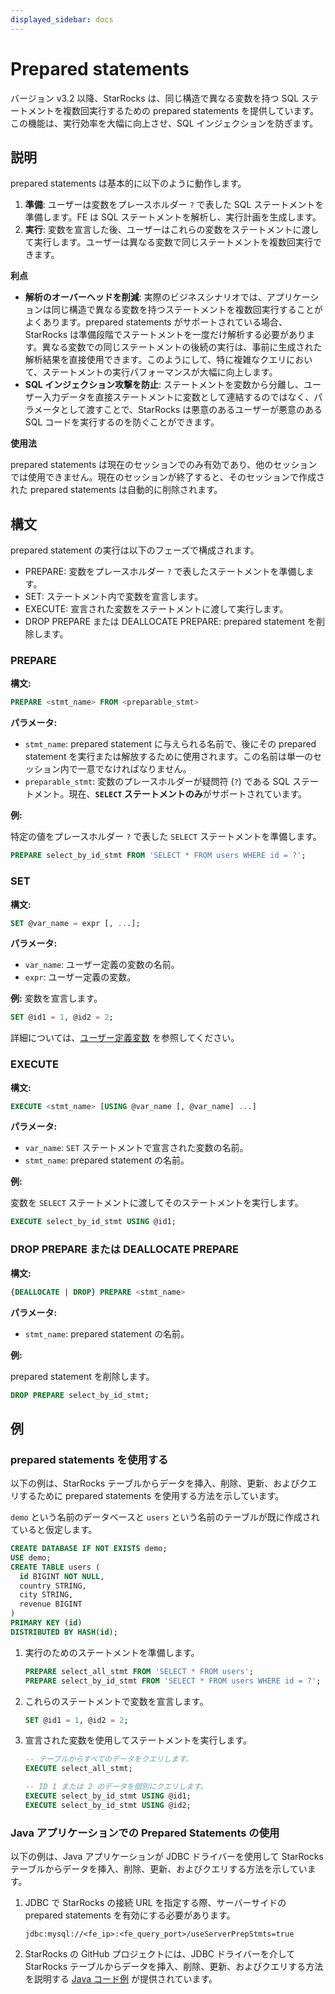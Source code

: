 ```yaml
---
displayed_sidebar: docs
---
```


# Prepared statements

バージョン v3.2 以降、StarRocks は、同じ構造で異なる変数を持つ SQL ステートメントを複数回実行するための prepared statements を提供しています。この機能は、実行効率を大幅に向上させ、SQL インジェクションを防ぎます。

## 説明

prepared statements は基本的に以下のように動作します。

1. **準備**: ユーザーは変数をプレースホルダー `?` で表した SQL ステートメントを準備します。FE は SQL ステートメントを解析し、実行計画を生成します。
2. **実行**: 変数を宣言した後、ユーザーはこれらの変数をステートメントに渡して実行します。ユーザーは異なる変数で同じステートメントを複数回実行できます。

**利点**

- **解析のオーバーヘッドを削減**: 実際のビジネスシナリオでは、アプリケーションは同じ構造で異なる変数を持つステートメントを複数回実行することがよくあります。prepared statements がサポートされている場合、StarRocks は準備段階でステートメントを一度だけ解析する必要があります。異なる変数での同じステートメントの後続の実行は、事前に生成された解析結果を直接使用できます。このようにして、特に複雑なクエリにおいて、ステートメントの実行パフォーマンスが大幅に向上します。
- **SQL インジェクション攻撃を防止**: ステートメントを変数から分離し、ユーザー入力データを直接ステートメントに変数として連結するのではなく、パラメータとして渡すことで、StarRocks は悪意のあるユーザーが悪意のある SQL コードを実行するのを防ぐことができます。

**使用法**

prepared statements は現在のセッションでのみ有効であり、他のセッションでは使用できません。現在のセッションが終了すると、そのセッションで作成された prepared statements は自動的に削除されます。

## 構文

prepared statement の実行は以下のフェーズで構成されます。

- PREPARE: 変数をプレースホルダー `?` で表したステートメントを準備します。
- SET: ステートメント内で変数を宣言します。
- EXECUTE: 宣言された変数をステートメントに渡して実行します。
- DROP PREPARE または DEALLOCATE PREPARE: prepared statement を削除します。

### PREPARE

**構文:**

```SQL
PREPARE <stmt_name> FROM <preparable_stmt>
```

**パラメータ:**

- `stmt_name`: prepared statement に与えられる名前で、後にその prepared statement を実行または解放するために使用されます。この名前は単一のセッション内で一意でなければなりません。
- `preparable_stmt`: 変数のプレースホルダーが疑問符 (`?`) である SQL ステートメント。現在、**`SELECT` ステートメントのみ**がサポートされています。

**例:**

特定の値をプレースホルダー `?` で表した `SELECT` ステートメントを準備します。

```SQL
PREPARE select_by_id_stmt FROM 'SELECT * FROM users WHERE id = ?';
```

### SET

**構文:**

```SQL
SET @var_name = expr [, ...];
```

**パラメータ:**

- `var_name`: ユーザー定義の変数の名前。
- `expr`: ユーザー定義の変数。

**例:** 変数を宣言します。

```SQL
SET @id1 = 1, @id2 = 2;
```

詳細については、[ユーザー定義変数](../user_defined_variables.md) を参照してください。

### EXECUTE

**構文:**

```SQL
EXECUTE <stmt_name> [USING @var_name [, @var_name] ...]
```

**パラメータ:**

- `var_name`: `SET` ステートメントで宣言された変数の名前。
- `stmt_name`: prepared statement の名前。

**例:**

変数を `SELECT` ステートメントに渡してそのステートメントを実行します。

```SQL
EXECUTE select_by_id_stmt USING @id1;
```

### DROP PREPARE または DEALLOCATE PREPARE

**構文:**

```SQL
{DEALLOCATE | DROP} PREPARE <stmt_name>
```

**パラメータ:**

- `stmt_name`: prepared statement の名前。

**例:**

prepared statement を削除します。

```SQL
DROP PREPARE select_by_id_stmt;
```

## 例

### prepared statements を使用する

以下の例は、StarRocks テーブルからデータを挿入、削除、更新、およびクエリするために prepared statements を使用する方法を示しています。

`demo` という名前のデータベースと `users` という名前のテーブルが既に作成されていると仮定します。

```SQL
CREATE DATABASE IF NOT EXISTS demo;
USE demo;
CREATE TABLE users (
  id BIGINT NOT NULL,
  country STRING,
  city STRING,
  revenue BIGINT
)
PRIMARY KEY (id)
DISTRIBUTED BY HASH(id);
```

1. 実行のためのステートメントを準備します。

    ```SQL
    PREPARE select_all_stmt FROM 'SELECT * FROM users';
    PREPARE select_by_id_stmt FROM 'SELECT * FROM users WHERE id = ?';
    ```

2. これらのステートメントで変数を宣言します。

    ```SQL
    SET @id1 = 1, @id2 = 2;
    ```

3. 宣言された変数を使用してステートメントを実行します。

    ```SQL
    -- テーブルからすべてのデータをクエリします。
    EXECUTE select_all_stmt;

    -- ID 1 または 2 のデータを個別にクエリします。
    EXECUTE select_by_id_stmt USING @id1;
    EXECUTE select_by_id_stmt USING @id2;
    ```

### Java アプリケーションでの Prepared Statements の使用

以下の例は、Java アプリケーションが JDBC ドライバーを使用して StarRocks テーブルからデータを挿入、削除、更新、およびクエリする方法を示しています。

1. JDBC で StarRocks の接続 URL を指定する際、サーバーサイドの prepared statements を有効にする必要があります。

    ```Plaintext
    jdbc:mysql://<fe_ip>:<fe_query_port>/useServerPrepStmts=true
    ```

2. StarRocks の GitHub プロジェクトには、JDBC ドライバーを介して StarRocks テーブルからデータを挿入、削除、更新、およびクエリする方法を説明する [Java コード例](https://github.com/StarRocks/starrocks/blob/main/fe/fe-core/src/test/java/com/starrocks/analysis/PreparedStmtTest.java) が提供されています。
